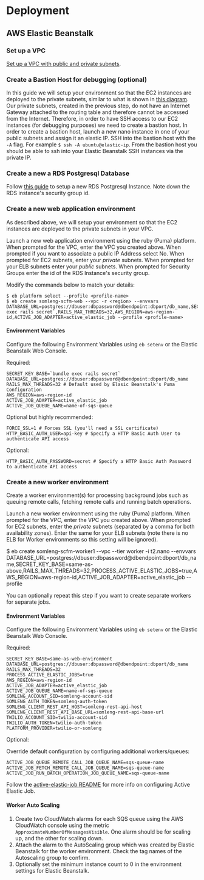 # Deployment

## AWS Elastic Beanstalk

### Set up a VPC

[Set up a VPC with public and private subnets](https://github.com/somleng/twilreapi/blob/master/docs/AWS_VPC_SETUP.md).

### Create a Bastion Host for debugging (optional)

In this guide we will setup your environment so that the EC2 instances are deployed to the private subnets, similar to what is shown in [this diagram](http://docs.aws.amazon.com/AmazonVPC/latest/UserGuide/VPC_Scenario2.html). Our private subnets, created in the previous step, do not have an Internet Gateway attached to the routing table and therefore cannot be accessed from the Internet. Therefore, in order to have SSH access to our EC2 instances (for debugging purposes) we need to create a bastion host. In order to create a bastion host, launch a new nano instance in one of your public subnets and assign it an elastic IP. SSH into the bastion host with the `-A` flag. For example `$ ssh -A ubuntu@elastic-ip`. From the bastion host you should be able to ssh into your Elastic Beanstalk SSH instances via the private IP.

### Create a new a RDS Postgresql Database

Follow [this guide](https://docs.aws.amazon.com/elasticbeanstalk/latest/dg/AWSHowTo.RDS.html?icmpid=docs_elasticbeanstalk_console) to setup a new RDS Postgresql Instance. Note down the RDS instance's security group id.

### Create a new web application environment

As described above, we will setup your environment so that the EC2 instances are deployed to the private subnets in your VPC.

Launch a new web application environment using the ruby (Puma) platform. When prompted for the VPC, enter the VPC you created above. When prompted if you want to associate a public IP Address select No. When prompted for EC2 subnets, enter your *private* subnets. When prompted for your ELB subnets enter your *public* subnets. When prompted for Security Groups enter the id of the RDS Instance's security group.

Modify the commands below to match your details:

```
$ eb platform select --profile <profile-name>
$ eb create somleng-scfm-web --vpc -r <region> --envvars DATABASE_URL=postgres://dbuser:dbpassword@dbendpoint:dbport/db_name,SECRET_KEY_BASE=`bundle exec rails secret`,RAILS_MAX_THREADS=32,AWS_REGION=aws-region-id,ACTIVE_JOB_ADAPTER=active_elastic_job --profile <profile-name>
```

#### Environment Variables

Configure the following Environment Variables using `eb setenv` or the Elastic Beanstalk Web Console.

Required:

```
SECRET_KEY_BASE=`bundle exec rails secret`
DATABASE_URL=postgres://dbuser:dbpassword@dbendpoint:dbport/db_name
RAILS_MAX_THREADS=32 # Default used by Elasic Beanstalk's Puma Configuration
AWS_REGION=aws-region-id
ACTIVE_JOB_ADAPTER=active_elastic_job
ACTIVE_JOB_QUEUE_NAME=name-of-sqs-queue
```

Optional but highly recommended:

```
FORCE_SSL=1 # Forces SSL (you'll need a SSL certificate)
HTTP_BASIC_AUTH_USER=api-key # Specify a HTTP Basic Auth User to authenticate API access
```

Optional:

```
HTTP_BASIC_AUTH_PASSWORD=secret # Specify a HTTP Basic Auth Password to authenticate API access
```

### Create a new worker environment

Create a worker environment(s) for processing background jobs such as queuing remote calls, fetching remote calls and running batch operations.

Launch a new worker environment using the ruby (Puma) platform. When prompted for the VPC, enter the VPC you created above. When prompted for EC2 subnets, enter the *private* subnets (separated by a comma for both availability zones). Enter the same for your ELB subnets (note there is no ELB for Worker environments so this setting will be ignored).

$ eb create somleng-scfm-worker1 --vpc --tier worker -i t2.nano --envvars DATABASE_URL=postgres://dbuser:dbpassword@dbendpoint:dbport/db_name,SECRET_KEY_BASE=same-as-above,RAILS_MAX_THREADS=32,PROCESS_ACTIVE_ELASTIC_JOBS=true,AWS_REGION=aws-region-id,ACTIVE_JOB_ADAPTER=active_elastic_job --profile <profile-name>

You can optionally repeat this step if you want to create separate workers for separate jobs.

#### Environment Variables

Configure the following Environment Variables using `eb setenv` or the Elastic Beanstalk Web Console.

Required:

```
SECRET_KEY_BASE=same-as-web-environment
DATABASE_URL=postgres://dbuser:dbpassword@dbendpoint:dbport/db_name
RAILS_MAX_THREADS=32
PROCESS_ACTIVE_ELASTIC_JOBS=true
AWS_REGION=aws-region-id
ACTIVE_JOB_ADAPTER=active_elastic_job
ACTIVE_JOB_QUEUE_NAME=name-of-sqs-queue
SOMLENG_ACCOUNT_SID=somleng-account-sid
SOMLENG_AUTH_TOKEN=somleng-auth-token
SOMLENG_CLIENT_REST_API_HOST=somleng-rest-api-host
SOMLENG_CLIENT_REST_API_BASE_URL=somleng-rest-api-base-url
TWILIO_ACCOUNT_SID=twilio-account-sid
TWILIO_AUTH_TOKEN=twilio-auth-token
PLATFORM_PROVIDER=twilio-or-somleng
```

Optional:

Override default configuration by configuring additional workers/queues:

```
ACTIVE_JOB_QUEUE_REMOTE_CALL_JOB_QUEUE_NAME=sqs-queue-name
ACTIVE_JOB_FETCH_REMOTE_CALL_JOB_QUEUE_NAME=sqs-queue-name
ACTIVE_JOB_RUN_BATCH_OPERATION_JOB_QUEUE_NAME=sqs-queue-name
```

Follow the [active-elastic-job README](https://github.com/tawan/active-elastic-job) for more info on configuring Active Elastic Job.

#### Worker Auto Scaling

1. Create two CloudWatch alarms for each SQS queue using the AWS CloudWatch console using the metric `ApproximateNumberOfMessagesVisible`. One alarm should be for scaling up, and the other for scaling down.
2. Attach the alarm to the AutoScaling group which was created by Elastic Beanstalk for the worker environment. Check the tag names of the Autoscaling group to confirm.
3. Optionally set the minimum instance count to 0 in the environment settings for Elastic Beanstalk.
